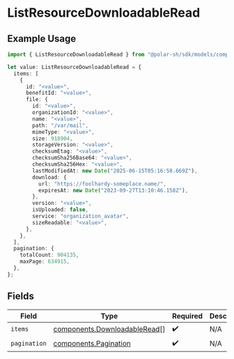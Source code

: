 # ListResourceDownloadableRead

## Example Usage

```typescript
import { ListResourceDownloadableRead } from "@polar-sh/sdk/models/components/listresourcedownloadableread.js";

let value: ListResourceDownloadableRead = {
  items: [
    {
      id: "<value>",
      benefitId: "<value>",
      file: {
        id: "<value>",
        organizationId: "<value>",
        name: "<value>",
        path: "/var/mail",
        mimeType: "<value>",
        size: 918904,
        storageVersion: "<value>",
        checksumEtag: "<value>",
        checksumSha256Base64: "<value>",
        checksumSha256Hex: "<value>",
        lastModifiedAt: new Date("2025-06-15T05:16:58.669Z"),
        download: {
          url: "https://foolhardy-someplace.name/",
          expiresAt: new Date("2023-09-27T13:10:46.158Z"),
        },
        version: "<value>",
        isUploaded: false,
        service: "organization_avatar",
        sizeReadable: "<value>",
      },
    },
  ],
  pagination: {
    totalCount: 904135,
    maxPage: 634915,
  },
};
```

## Fields

| Field                                                                        | Type                                                                         | Required                                                                     | Description                                                                  |
| ---------------------------------------------------------------------------- | ---------------------------------------------------------------------------- | ---------------------------------------------------------------------------- | ---------------------------------------------------------------------------- |
| `items`                                                                      | [components.DownloadableRead](../../models/components/downloadableread.md)[] | :heavy_check_mark:                                                           | N/A                                                                          |
| `pagination`                                                                 | [components.Pagination](../../models/components/pagination.md)               | :heavy_check_mark:                                                           | N/A                                                                          |